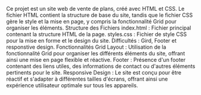 Ce projet est un site web de vente de plans, créé avec HTML et CSS. Le fichier HTML contient la structure de base du site, tandis que le fichier CSS gère le style et la mise en page, y compris la fonctionnalité Grid pour organiser les éléments.
Structure des Fichiers
index.html : Fichier principal contenant la structure HTML de la page.
styles.css : Fichier de style CSS pour la mise en forme et le design du site.
Difficultés :
Gird, Footer et responstive design.
Fonctionnalités
Grid Layout : Utilisation de la fonctionnalité Grid pour organiser les différents éléments du site, offrant ainsi une mise en page flexible et réactive.
Footer : Présence d'un footer contenant des liens utiles, des informations de contact ou d'autres éléments pertinents pour le site.
Responsive Design : Le site est conçu pour être réactif et s'adapter à différentes tailles d'écrans, offrant ainsi une expérience utilisateur optimale sur tous les appareils.
